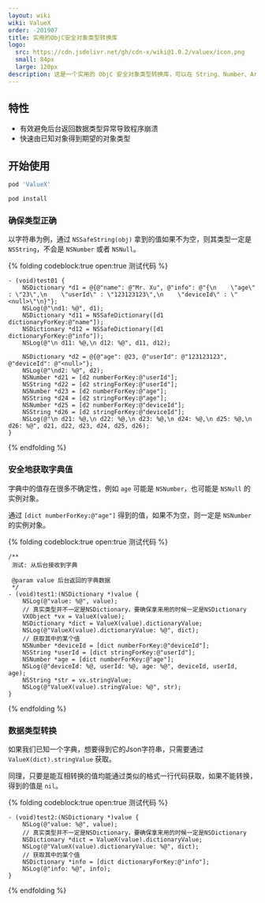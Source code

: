 ```yaml
---
layout: wiki
wiki: ValueX
order: -201907
title: 实用的ObjC安全对象类型转换库
logo:
  src: https://cdn.jsdelivr.net/gh/cdn-x/wiki@1.0.2/valuex/icon.png
  small: 84px
  large: 120px
description: 这是一个实用的 ObjC 安全对象类型转换库，可以在 String、Number、Array、Set、Dictionary、Data 之间快速转换，提高开发效率。
---
```


## 特性

- 有效避免后台返回数据类型异常导致程序崩溃
- 快速由已知对象得到期望的对象类型

## 开始使用

```ruby 在 Podfile 中添加：
pod 'ValueX'
```

```sh 然后执行：
pod install
```

### 确保类型正确

以字符串为例，通过 `NSSafeString(obj)` 拿到的值如果不为空，则其类型一定是 `NSString`，不会是 `NSNumber` 或者 `NSNull`。


{% folding codeblock:true open:true 测试代码 %}
```ObjC
- (void)test01 {
    NSDictionary *d1 = @{@"name": @"Mr. Xu", @"info": @"{\n    \"age\" : \"23\",\n    \"userId\" : \"123123123\",\n    \"deviceId\" : \"<null>\"\n}"};
    NSLog(@"\nd1: %@", d1);
    NSDictionary *d11 = NSSafeDictionary([d1 dictionaryForKey:@"name"]);
    NSDictionary *d12 = NSSafeDictionary([d1 dictionaryForKey:@"info"]);
    NSLog(@"\n d11: %@,\n d12: %@", d11, d12);

    NSDictionary *d2 = @{@"age": @23, @"userId": @"123123123", @"deviceId": @"<null>"};
    NSLog(@"\nd2: %@", d2);
    NSNumber *d21 = [d2 numberForKey:@"userId"];
    NSString *d22 = [d2 stringForKey:@"userId"];
    NSNumber *d23 = [d2 numberForKey:@"age"];
    NSString *d24 = [d2 stringForKey:@"age"];
    NSNumber *d25 = [d2 numberForKey:@"deviceId"];
    NSString *d26 = [d2 stringForKey:@"deviceId"];
    NSLog(@"\n d21: %@,\n d22: %@,\n d23: %@,\n d24: %@,\n d25: %@,\n d26: %@", d21, d22, d23, d24, d25, d26);
}
```
{% endfolding %}


### 安全地获取字典值

字典中的值存在很多不确定性，例如 `age` 可能是 `NSNumber`，也可能是 `NSNull` 的实例对象。

通过 `[dict numberForKey:@"age"]` 得到的值，如果不为空，则一定是 `NSNumber` 的实例对象。

{% folding codeblock:true open:true 测试代码 %}
```ObjC
/**
 测试: 从后台接收到字典

 @param value 后台返回的字典数据
 */
- (void)test1:(NSDictionary *)value {
    NSLog(@"value: %@", value);
    // 真实类型并不一定是NSDictionary，要确保拿来用的时候一定是NSDictionary
    VXObject *vx = ValueX(value);
    NSDictionary *dict = ValueX(value).dictionaryValue;
    NSLog(@"ValueX(value).dictionaryValue: %@", dict);
    // 获取其中的某个值
    NSNumber *deviceId = [dict numberForKey:@"deviceId"];
    NSString *userId = [dict stringForKey:@"userId"];
    NSNumber *age = [dict numberForKey:@"age"];
    NSLog(@"deviceId: %@, userId: %@, age: %@", deviceId, userId, age);
    NSString *str = vx.stringValue;
    NSLog(@"ValueX(value).stringValue: %@", str);
}
```
{% endfolding %}

### 数据类型转换

如果我们已知一个字典，想要得到它的Json字符串，只需要通过 `ValueX(dict).stringValue` 获取。

同理，只要是能互相转换的值均能通过类似的格式一行代码获取，如果不能转换，得到的值是 `nil`。

{% folding codeblock:true open:true 测试代码 %}
```ObjC
- (void)test2:(NSDictionary *)value {
    NSLog(@"value: %@", value);
    // 真实类型并不一定是NSDictionary，要确保拿来用的时候一定是NSDictionary
    NSDictionary *dict = ValueX(value).dictionaryValue;
    NSLog(@"ValueX(value).dictionaryValue: %@", dict);
    // 获取其中的某个值
    NSDictionary *info = [dict dictionaryForKey:@"info"];
    NSLog(@"info: %@", info);
}
```
{% endfolding %}
